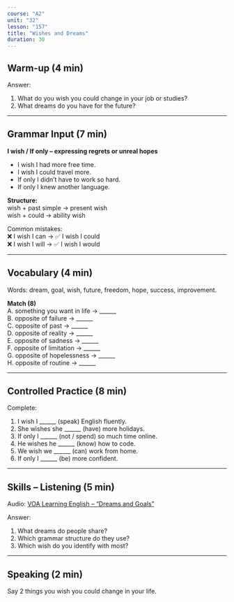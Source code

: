 ```yaml
---
course: "A2"
unit: "32"
lesson: "157"
title: "Wishes and Dreams"
duration: 30
---
```


## Warm-up (4 min)
Answer:
1. What do you wish you could change in your job or studies?  
2. What dreams do you have for the future?  

-------
## Grammar Input (7 min)
**I wish / If only – expressing regrets or unreal hopes**  
- I wish I had more free time.  
- I wish I could travel more.  
- If only I didn’t have to work so hard.  
- If only I knew another language.  

**Structure:**  
wish + past simple → present wish  
wish + could → ability wish  

Common mistakes:  
❌ I wish I can → ✅ I wish I could  
❌ I wish I will → ✅ I wish I would  

-------
## Vocabulary (4 min)
Words: dream, goal, wish, future, freedom, hope, success, improvement.  

**Match (8)**  
A. something you want in life → ______  
B. opposite of failure → ______  
C. opposite of past → ______  
D. opposite of reality → ______  
E. opposite of sadness → ______  
F. opposite of limitation → ______  
G. opposite of hopelessness → ______  
H. opposite of routine → ______  

-------
## Controlled Practice (8 min)
Complete:  
1. I wish I ______ (speak) English fluently.  
2. She wishes she ______ (have) more holidays.  
3. If only I ______ (not / spend) so much time online.  
4. He wishes he ______ (know) how to code.  
5. We wish we ______ (can) work from home.  
6. If only I ______ (be) more confident.  

-------
## Skills – Listening (5 min)
Audio: [VOA Learning English – “Dreams and Goals”](https://learningenglish.voanews.com/)  

Answer:  
1. What dreams do people share?  
2. Which grammar structure do they use?  
3. Which wish do you identify with most?  

-------
## Speaking (2 min)
Say 2 things you wish you could change in your life.
